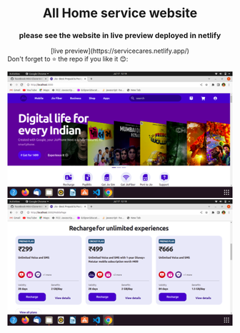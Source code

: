 
<div align="center">
  <h1>All Home service website</h1>
  <h3>please see the website in live preview deployed in netlify</h3>
  [live preview](https://servicecares.netlify.app/)
</div>
Don't forget to ⭐ the repo if you like it 😊:
<br/>


![stack Overflow](https://github.com/ManiMaran001/jio-clone-app/blob/main/Screnshot/Screenshot%20from%202022-07-17%2012-19-37.png?raw=true)
![stack Overflow](https://github.com/ManiMaran001/jio-clone-app/blob/main/Screnshot/Screenshot%20from%202022-07-17%2012-19-49.png?raw=true)
